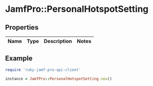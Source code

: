 # JamfPro::PersonalHotspotSetting

## Properties

| Name | Type | Description | Notes |
| ---- | ---- | ----------- | ----- |

## Example

```ruby
require 'ruby-jamf-pro-api-client'

instance = JamfPro::PersonalHotspotSetting.new()
```


